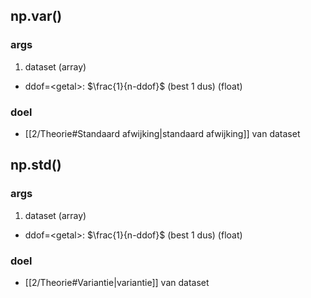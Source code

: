 ## np.var()
### args
1) dataset (array)
- ddof=\<getal\>: $\frac{1}{n-ddof}$ (best 1 dus) (float)
### doel
- [[2/Theorie#Standaard afwijking|standaard afwijking]] van dataset

## np.std()
### args
1) dataset (array)
- ddof=\<getal\>: $\frac{1}{n-ddof}$ (best 1 dus) (float)
### doel
- [[2/Theorie#Variantie|variantie]] van dataset